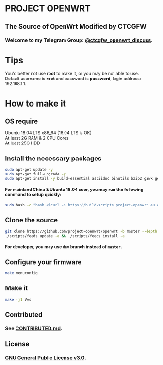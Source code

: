 # PROJECT OPENWRT
## The Source of OpenWrt Modified by CTCGFW
### Welcome to my Telegram Group: [@ctcgfw\_openwrt\_discuss](https://t.me/ctcgfw_openwrt_discuss).

# Tips
You'd better not use **root** to make it, or you may be not able to use.<br/>
Default username is **root** and password is **password**, login address: 192.168.1.1.

# How to make it
## OS require
Ubuntu 18.04 LTS x86\_64 (16.04 LTS is OK)<br/>
At least 2G RAM & 2 CPU Cores<br/>
At least 25G HDD<br/>

## Install the necessary packages 
```bash
sudo apt-get update -y
sudo apt-get full-upgrade -y
sudo apt-get install -y build-essential asciidoc binutils bzip2 gawk gettext git libncurses5-dev libz-dev patch unzip zlib1g-dev lib32gcc1 libc6-dev-i386 subversion flex uglifyjs git-core gcc-multilib g++-multilib p7zip p7zip-full msmtp libssl-dev texinfo libreadline-dev libglib2.0-dev xmlto qemu-utils upx libelf-dev autoconf automake libtool autopoint ccache curl wget vim nano python python3 python-pip python3-pip python-ply python3-ply haveged lrzsz device-tree-compiler scons
```
#### For mainland China & Ubuntu 18.04 user, you may run the following command to setup quickly:
```bash
sudo bash -c "bash <(curl -s https://build-scripts.project-openwrt.eu.org/init_build_environment.sh)"
```


## Clone the source
```bash
git clone https://github.com/project-openwrt/openwrt -b master --depth 1 && cd openwrt
./scripts/feeds update -a && ./scripts/feeds install -a
```
#### For developer, you may use `dev` branch instead of `master`.

## Configure your firmware
```bash
make menuconfig
```

## Make it
```bash
make -j1 V=s
```

## Contributed
### See [CONTRIBUTED.md](https://github.com/project-openwrt/openwrt/blob/master/CONTRIBUTED.md).

## License
### [GNU General Public License v3.0](https://github.com/project-openwrt/openwrt/blob/master/LICENSE).
